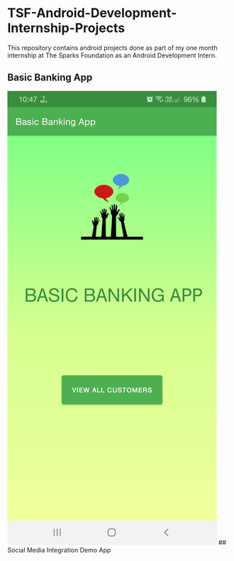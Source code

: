 # TSF-Android-Development-Internship-Projects
This repository contains android projects done as part of my one month internship at The Sparks Foundation as an Android Development Intern.
## Basic Banking App
<img src="https://github.com/Subhadeep0506/TSF-Android-Development-Internship-Projects/blob/master/screenshots/Screenshot_20210717-224702_Basic%20Banking%20App.jpg">
## Social Media Integration Demo App
